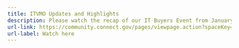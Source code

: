 ```yaml
---
title: ITVMO Updates and Highlights
description: Please watch the recap of our IT Buyers Event from January 18th!
url-link: https://community.connect.gov/pages/viewpage.action?spaceKey=Egov&title=IT+Buyer%27s+CoP+Annual+Buyers+Event+January+2024&preview=/2454493766/2454493765/Buyers%20Event%20Highlights.mp4
url-label: Watch here
---
```

